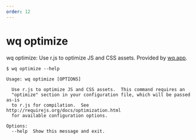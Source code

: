 ```yaml
---
order: 12
---
```


wq optimize
===========

wq optimize: Use r.js to optimize JS and CSS assets.
Provided by [wq.app](https://wq.io/wq.app).

```shell
$ wq optimize --help

Usage: wq optimize [OPTIONS]

  Use r.js to optimize JS and CSS assets.  This command requires an
  "optimize" section in your configuration file, which will be passed as-is
  to r.js for compilation.  See http://requirejs.org/docs/optimization.html
  for available configuration options.

Options:
  --help  Show this message and exit.
```

